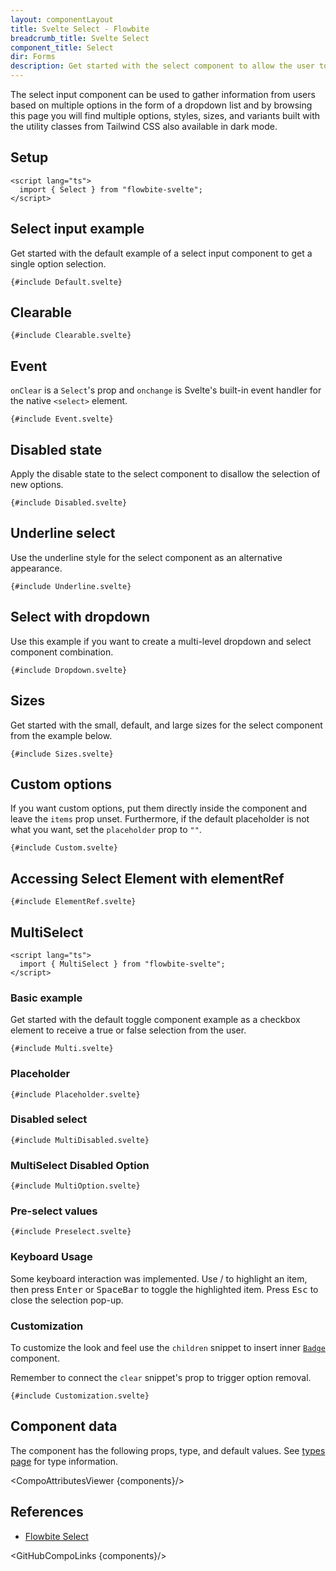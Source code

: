 ```yaml
---
layout: componentLayout
title: Svelte Select - Flowbite
breadcrumb_title: Svelte Select
component_title: Select
dir: Forms
description: Get started with the select component to allow the user to choose from one or more options from a dropdown list based on multiple styles, sizes, and variants
---
```


<script lang="ts">
import { CompoAttributesViewer,  GitHubCompoLinks, toKebabCase } from '../../utils'
import { Badge, Kbd  } from '$lib';
import { ArrowUpOutline, ArrowDownOutline } from 'flowbite-svelte-icons';
const components = 'Select, MultiSelect'
</script>

The select input component can be used to gather information from users based on multiple options in the form of a dropdown list and by browsing this page you will find multiple options, styles, sizes, and variants built with the utility classes from Tailwind CSS also available in dark mode.

## Setup

```svelte example hideOutput
<script lang="ts">
  import { Select } from "flowbite-svelte";
</script>
```

## Select input example

Get started with the default example of a select input component to get a single option selection.

```svelte example
{#include Default.svelte}
```

## Clearable

```svelte example
{#include Clearable.svelte}
```

## Event

`onClear` is a `Select`'s prop and `onchange` is Svelte's built-in event handler for the native `<select>` element.

```svelte example
{#include Event.svelte}
```

## Disabled state

Apply the disable state to the select component to disallow the selection of new options.

```svelte example
{#include Disabled.svelte}
```

## Underline select

Use the underline style for the select component as an alternative appearance.

```svelte example
{#include Underline.svelte}
```

## Select with dropdown

Use this example if you want to create a multi-level dropdown and select component combination.

```svelte example class="h-64"
{#include Dropdown.svelte}
```

## Sizes

Get started with the small, default, and large sizes for the select component from the example below.

```svelte example
{#include Sizes.svelte}
```

## Custom options

If you want custom options, put them directly inside the component and leave the `items` prop unset. Furthermore, if the default placeholder is not what you want, set the `placeholder` prop to `""`.

```svelte example
{#include Custom.svelte}
```

## Accessing Select Element with elementRef

```svelte example
{#include ElementRef.svelte}
```

## MultiSelect

```svelte example hideOutput
<script lang="ts">
  import { MultiSelect } from "flowbite-svelte";
</script>
```

### Basic example

Get started with the default toggle component example as a checkbox element to receive a true or false selection from the user.

```svelte example class="h-96"
{#include Multi.svelte}
```

### Placeholder

```svelte example class="h-96"
{#include Placeholder.svelte}
```

### Disabled select

```svelte example class="h-24"
{#include MultiDisabled.svelte}
```

### MultiSelect Disabled Option

```svelte example class="h-80"
{#include MultiOption.svelte}
```

### Pre-select values

```svelte example class="h-80"
{#include Preselect.svelte}
```

### Keyboard Usage

Some keyboard interaction was implemented. Use <Kbd class="p-1.5"><ArrowUpOutline class="inline-block"/></Kbd>/<Kbd class="p-1.5"><ArrowDownOutline class="inline-block"/></Kbd> to highlight an item, then press <Kbd class="p-1.5">Enter</Kbd> or <Kbd class="p-1.5">SpaceBar</Kbd> to toggle the highlighted item. Press <Kbd class="p-1.5">Esc</Kbd> to close the selection pop-up.

### Customization

To customize the look and feel use the `children` snippet to insert inner [`Badge`](/docs/components/badge) component.

Remember to connect the `clear` snippet's prop to trigger option removal.

```svelte example class="h-96"
{#include Customization.svelte}
```

## Component data

The component has the following props, type, and default values. See [types page](/docs/pages/typescript) for type information.

<CompoAttributesViewer {components}/>

## References

- [Flowbite Select](https://flowbite.com/docs/forms/select/)

<GitHubCompoLinks {components}/>
